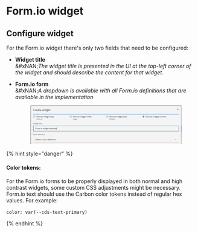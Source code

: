 # Form.io widget

## Configure widget

For the Form.io widget there's only two fields that need to be configured:

* **Widget title**\
  &#xNAN;_&#x54;he widget title is presented in the UI at the top-left corner of the widget and should describe the content for that widget._
*   **Form.io form**\
    &#xNAN;_&#x41; dropdown is available with all Form.io definitions that are available in the implementation_

    <figure><img src="../../../.gitbook/assets/image (16).png" alt=""><figcaption></figcaption></figure>

{% hint style="danger" %}
#### Color tokens:

For the Form.io forms to be properly displayed in both normal and high contrast widgets, some custom CSS adjustments might be necessary. Form.io text should use the Carbon color tokens instead of regular hex values. For example:

```
color: var(--cds-text-primary)
```
{% endhint %}



####

